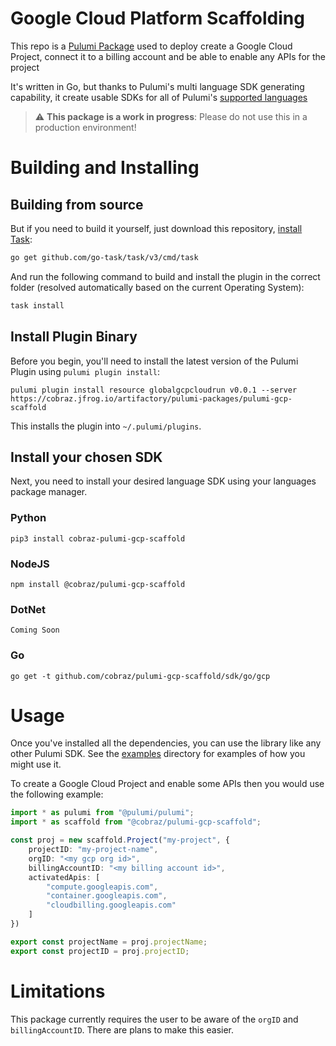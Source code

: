 # Google Cloud Platform Scaffolding

This repo is a [Pulumi Package](https://www.pulumi.com/docs/guides/pulumi-packages/) used to deploy create a Google Cloud Project,
connect it to a billing account and be able to enable any APIs for the project

It's written in Go, but thanks to Pulumi's multi language SDK generating capability, it create usable SDKs for all of Pulumi's [supported languages](https://www.pulumi.com/docs/intro/languages/)

> :warning: **This package is a work in progress**: Please do not use this in a production environment!

# Building and Installing

## Building from source

But if you need to build it yourself, just download this repository, [install](https://taskfile.dev/#/installation) [Task](https://taskfile.dev/):

```sh
go get github.com/go-task/task/v3/cmd/task
```

And run the following command to build and install the plugin in the correct folder (resolved automatically based on the current Operating System):

```sh
task install
```

## Install Plugin Binary

Before you begin, you'll need to install the latest version of the Pulumi Plugin using `pulumi plugin install`:

```
pulumi plugin install resource globalgcpcloudrun v0.0.1 --server https://cobraz.jfrog.io/artifactory/pulumi-packages/pulumi-gcp-scaffold
```

This installs the plugin into `~/.pulumi/plugins`.

## Install your chosen SDK

Next, you need to install your desired language SDK using your languages package manager.

### Python

```
pip3 install cobraz-pulumi-gcp-scaffold
```

### NodeJS

```
npm install @cobraz/pulumi-gcp-scaffold
```

### DotNet

```
Coming Soon
```

### Go

```
go get -t github.com/cobraz/pulumi-gcp-scaffold/sdk/go/gcp
```

# Usage

Once you've installed all the dependencies, you can use the library like any other Pulumi SDK. See the [examples](examples/) directory for examples of how you might use it.

To create a Google Cloud Project and enable some APIs then you would use the following example:

```typescript
import * as pulumi from "@pulumi/pulumi";
import * as scaffold from "@cobraz/pulumi-gcp-scaffold";

const proj = new scaffold.Project("my-project", {
    projectID: "my-project-name",
    orgID: "<my gcp org id>",
    billingAccountID: "<my billing account id>",
    activatedApis: [
        "compute.googleapis.com",
        "container.googleapis.com",
        "cloudbilling.googleapis.com"
    ]
})

export const projectName = proj.projectName;
export const projectID = proj.projectID;
```

# Limitations

This package currently requires the user to be aware of the `orgID` and `billingAccountID`. There are plans to make this easier.
